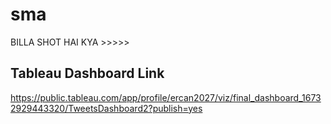 # sma
BILLA SHOT HAI KYA >>>>>


## Tableau Dashboard Link
https://public.tableau.com/app/profile/ercan2027/viz/final_dashboard_16732929443320/TweetsDashboard2?publish=yes
